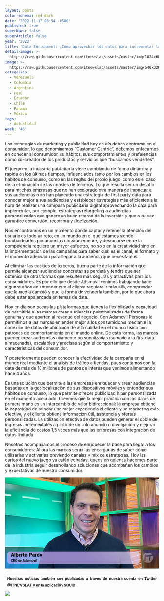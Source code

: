 ```yaml
---
layout: posts
color-schema: red-dark
date: '2022-11-17 05:54 -0500'
published: true
superNews: false
superArticle: false
year: '2022'
title: 'Data Enrichment: ¿Cómo aprovechar los datos para incrementar las ventas?'
detail-image: >-
  https://raw.githubusercontent.com/itnewslat/assets/master/img/1024x680/Alberto-Pardo-g.jpg
image: >-
  https://raw.githubusercontent.com/itnewslat/assets/master/img/540x320/Alberto-Pardo-p.jpg
categories:
  - Venezuela
  - Colombia
  - Argentina
  - Perú
  - Ecuador
  - Chile
  - Panama
  - Mexico
tags:
  - Actualidad
week: '46'
---
```

Las estrategias de marketing y publicidad hoy en día deben centrarse en el consumidor, lo que denominamos “Customer Centric”, debemos enfocarnos en conocer al consumidor, su hábitos, sus comportamientos y preferencias como co-creador de los productos y servicios que “buscamos venderles”. 

El juego en la industria publicitaria viene cambiando de forma dinámica y rápida en los últimos tiempos, influenciados tanto por los cambios en los hábitos de consumo, como en las reglas del propio juego, como es el caso de la eliminación de las cookies de terceros. Lo que resulta ser un desafío para muchas empresas que no han explorado otra manera de impactar a sus audiencias o no han planeado una estrategia de first party data para conocer mejor a sus audiencias y establecer estrategias más eficientes a la hora de realizar una campaña publicitaria digital aprovechando la data para implementar, por ejemplo, estrategias retargeting a audiencias personalizadas que genere un buen retorno de la inversión y que a su vez garantice conversión, recompra y fidelización.

Nos encontramos en un momento donde captar y retener la atención del usuario es todo un reto, en un mundo en el que estamos siendo bombardeados por anuncios constantemente, y destacarse entre la competencia requiere un mayor esfuerzo, no solo en la creatividad sino en la implementación de las campañas para saber cuál es el canal, el formato y el momento adecuado para llegar a la audiencia que necesitamos. 

 
Al eliminar las cookies de terceros, buena parte de la información que permite alcanzar audiencias concretas se perderá y tendrá que ser obtenida de otras formas que resulten más seguras y atractivas para los consumidores. Es por ello que desde Adsmovil venimos trabajando hace algunos años en entender que el cliente requiere ir más allá, comprender que la media cambió y que la forma de venderla también, por lo que ahora debe estar apalancada en temas de data. 

 
Hoy en día son pocas las plataformas que tienen la flexibilidad y capacidad de permitirle a las marcas crear audiencias personalizadas de forma genuina y que aporten al revenue del negocio. Con Adsmovil Personas le permitimos a las marcas entender mejor a los consumidores mediante la conexión de datos de ubicación de alta calidad en el mundo físico con patrones de comportamiento en el mundo online. De esta forma, las marcas pueden crear audiencias altamente personalizadas (sumado a la first data almacenada), escalables y precisas según el comportamiento y características del consumidor. 

Y posteriormente pueden conocer la efectividad de la campaña en el mundo real mediante el análisis de tráfico a tiendas, pues contamos con la data de más de 18 millones de puntos de interés que venimos alimentando hace 4 años. 

 
Es una solución que permite a las empresas enriquecer y crear audiencias basadas en la geolocalización de sus dispositivos móviles y entender sus hábitos de consumo, lo que permite ofrecer publicidad hiper personalizada en el momento adecuado. Creemos que la mejor práctica con los datos de primera mano es un intercambio de valor bidireccional: la empresa obtiene la capacidad de brindar una mejor experiencia al cliente y un marketing más efectivo, y el cliente obtiene información útil, asistencia y ofertas personalizadas. La utilización efectiva de datos pueden generar el doble de ingresos incrementales a partir de un solo anuncio o divulgación y mejorar la eficiencia de costos 1,5 veces más que las empresas con integración de datos limitada.

 
Nosotros acompañamos el proceso de enriquecer la base para llegar a los consumidores. Ahora las marcas serán las encargadas de saber cómo utilizarlas y activarlas previendo canales y mix de estrategias. Hoy las cartas del nuevo juego ya están echadas, queda en quienes hacemos parte de la industria seguir desarrollando soluciones que acompañen los cambios y expectativas de nuestro consumidor. 

![](https://raw.githubusercontent.com/itnewslat/assets/master/img/540x320/Alberto-Pardo-p.jpg)

<table style="height: 42px;" width="569">
<tbody>
<tr>
<td style="text-align: justify;"><sub><strong>Nuestras noticias también son publicadas a través de nuestra cuenta en Twitter <a href="https://twitter.com/itnewslat?lang=es">@ITNEWSLAT</a> y en la aplicación <a href="https://squidapp.co/en/">SQUID</a></strong></sub></td>
</tr>
</tbody>
</table>

<img src="https://tracker.metricool.com/c3po.jpg?hash=56f88a41e39ab42c063cc51676587a04"/>